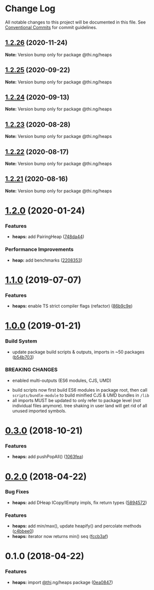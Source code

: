 # Change Log

All notable changes to this project will be documented in this file.
See [Conventional Commits](https://conventionalcommits.org) for commit guidelines.

## [1.2.26](https://github.com/thi-ng/umbrella/compare/@thi.ng/heaps@1.2.25...@thi.ng/heaps@1.2.26) (2020-11-24)

**Note:** Version bump only for package @thi.ng/heaps





## [1.2.25](https://github.com/thi-ng/umbrella/compare/@thi.ng/heaps@1.2.24...@thi.ng/heaps@1.2.25) (2020-09-22)

**Note:** Version bump only for package @thi.ng/heaps





## [1.2.24](https://github.com/thi-ng/umbrella/compare/@thi.ng/heaps@1.2.23...@thi.ng/heaps@1.2.24) (2020-09-13)

**Note:** Version bump only for package @thi.ng/heaps





## [1.2.23](https://github.com/thi-ng/umbrella/compare/@thi.ng/heaps@1.2.22...@thi.ng/heaps@1.2.23) (2020-08-28)

**Note:** Version bump only for package @thi.ng/heaps





## [1.2.22](https://github.com/thi-ng/umbrella/compare/@thi.ng/heaps@1.2.21...@thi.ng/heaps@1.2.22) (2020-08-17)

**Note:** Version bump only for package @thi.ng/heaps





## [1.2.21](https://github.com/thi-ng/umbrella/compare/@thi.ng/heaps@1.2.20...@thi.ng/heaps@1.2.21) (2020-08-16)

**Note:** Version bump only for package @thi.ng/heaps





# [1.2.0](https://github.com/thi-ng/umbrella/compare/@thi.ng/heaps@1.1.6...@thi.ng/heaps@1.2.0) (2020-01-24)

### Features

* **heaps:** add PairingHeap ([748da44](https://github.com/thi-ng/umbrella/commit/748da4405f9b4ab49bbdb3d4b49131df1f0cae88))

### Performance Improvements

* **heap:** add benchmarks ([2208353](https://github.com/thi-ng/umbrella/commit/220835345b1e842950a7288a8cc618585fda593f))

# [1.1.0](https://github.com/thi-ng/umbrella/compare/@thi.ng/heaps@1.0.10...@thi.ng/heaps@1.1.0) (2019-07-07)

### Features

* **heaps:** enable TS strict compiler flags (refactor) ([86b9c9e](https://github.com/thi-ng/umbrella/commit/86b9c9e))

# [1.0.0](https://github.com/thi-ng/umbrella/compare/@thi.ng/heaps@0.3.1...@thi.ng/heaps@1.0.0) (2019-01-21)

### Build System

* update package build scripts & outputs, imports in ~50 packages ([b54b703](https://github.com/thi-ng/umbrella/commit/b54b703))

### BREAKING CHANGES

* enabled multi-outputs (ES6 modules, CJS, UMD)

- build scripts now first build ES6 modules in package root, then call
  `scripts/bundle-module` to build minified CJS & UMD bundles in `/lib`
- all imports MUST be updated to only refer to package level
  (not individual files anymore). tree shaking in user land will get rid of
  all unused imported symbols.

# [0.3.0](https://github.com/thi-ng/umbrella/compare/@thi.ng/heaps@0.2.20...@thi.ng/heaps@0.3.0) (2018-10-21)

### Features

* **heaps:** add pushPopAll() ([1063fea](https://github.com/thi-ng/umbrella/commit/1063fea))

<a name="0.2.0"></a>
# [0.2.0](https://github.com/thi-ng/umbrella/compare/@thi.ng/heaps@0.1.0...@thi.ng/heaps@0.2.0) (2018-04-22)

### Bug Fixes

* **heaps:** add DHeap ICopy/IEmpty impls, fix return types ([5894572](https://github.com/thi-ng/umbrella/commit/5894572))

### Features

* **heaps:** add min/max(), update heapify() and percolate methods ([c4bbee0](https://github.com/thi-ng/umbrella/commit/c4bbee0))
* **heaps:** iterator now returns min() seq ([fccb3af](https://github.com/thi-ng/umbrella/commit/fccb3af))

<a name="0.1.0"></a>
# 0.1.0 (2018-04-22)

### Features

* **heaps:** import [@thi](https://github.com/thi).ng/heaps package ([0ea0847](https://github.com/thi-ng/umbrella/commit/0ea0847))
